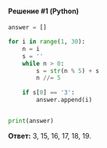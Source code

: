 #### Решение #1 (Python)
```python
answer = []

for i in range(1, 30):
	n = i
	s = ''
	while n > 0:
		s = str(n % 5) + s
		n //= 5
	
	if s[0] == '3':
		answer.append(i)


print(answer)
```
**Ответ:** 3, 15, 16, 17, 18, 19.
